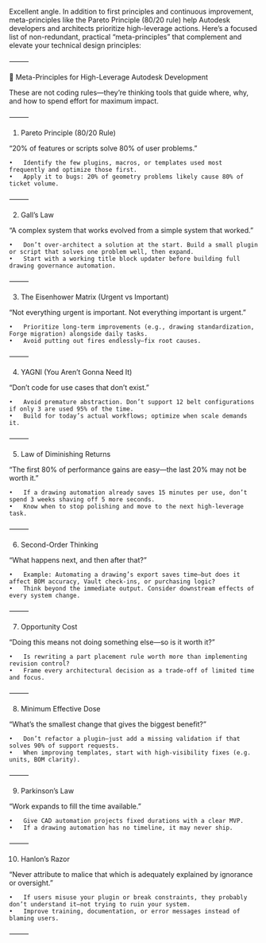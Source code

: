 Excellent angle. In addition to first principles and continuous improvement, meta-principles like the Pareto Principle (80/20 rule) help Autodesk developers and architects prioritize high-leverage actions. Here’s a focused list of non-redundant, practical “meta-principles” that complement and elevate your technical design principles:

⸻

🎯 Meta-Principles for High-Leverage Autodesk Development

These are not coding rules—they’re thinking tools that guide where, why, and how to spend effort for maximum impact.

⸻

1. Pareto Principle (80/20 Rule)

“20% of features or scripts solve 80% of user problems.”

	•	Identify the few plugins, macros, or templates used most frequently and optimize those first.
	•	Apply it to bugs: 20% of geometry problems likely cause 80% of ticket volume.

⸻

2. Gall’s Law

“A complex system that works evolved from a simple system that worked.”

	•	Don’t over-architect a solution at the start. Build a small plugin or script that solves one problem well, then expand.
	•	Start with a working title block updater before building full drawing governance automation.

⸻

3. The Eisenhower Matrix (Urgent vs Important)

“Not everything urgent is important. Not everything important is urgent.”

	•	Prioritize long-term improvements (e.g., drawing standardization, Forge migration) alongside daily tasks.
	•	Avoid putting out fires endlessly—fix root causes.

⸻

4. YAGNI (You Aren’t Gonna Need It)

“Don’t code for use cases that don’t exist.”

	•	Avoid premature abstraction. Don’t support 12 belt configurations if only 3 are used 95% of the time.
	•	Build for today’s actual workflows; optimize when scale demands it.

⸻

5. Law of Diminishing Returns

“The first 80% of performance gains are easy—the last 20% may not be worth it.”

	•	If a drawing automation already saves 15 minutes per use, don’t spend 3 weeks shaving off 5 more seconds.
	•	Know when to stop polishing and move to the next high-leverage task.

⸻

6. Second-Order Thinking

“What happens next, and then after that?”

	•	Example: Automating a drawing’s export saves time—but does it affect BOM accuracy, Vault check-ins, or purchasing logic?
	•	Think beyond the immediate output. Consider downstream effects of every system change.

⸻

7. Opportunity Cost

“Doing this means not doing something else—so is it worth it?”

	•	Is rewriting a part placement rule worth more than implementing revision control?
	•	Frame every architectural decision as a trade-off of limited time and focus.

⸻

8. Minimum Effective Dose

“What’s the smallest change that gives the biggest benefit?”

	•	Don’t refactor a plugin—just add a missing validation if that solves 90% of support requests.
	•	When improving templates, start with high-visibility fixes (e.g. units, BOM clarity).

⸻

9. Parkinson’s Law

“Work expands to fill the time available.”

	•	Give CAD automation projects fixed durations with a clear MVP.
	•	If a drawing automation has no timeline, it may never ship.

⸻

10. Hanlon’s Razor

“Never attribute to malice that which is adequately explained by ignorance or oversight.”

	•	If users misuse your plugin or break constraints, they probably don’t understand it—not trying to ruin your system.
	•	Improve training, documentation, or error messages instead of blaming users.

⸻
